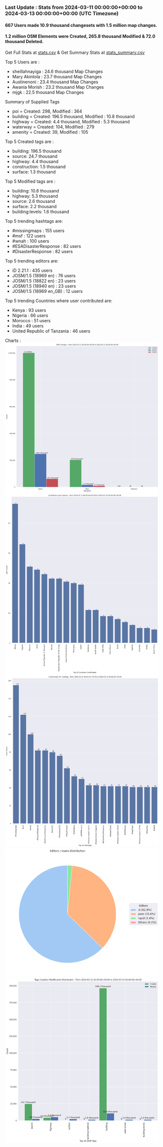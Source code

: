 ### Last Update : Stats from 2024-03-11 00:00:00+00:00 to 2024-03-13 00:00:00+00:00 (UTC Timezone)

#### 667 Users made 10.9 thousand changesets with 1.5 million map changes.
#### 1.2 million OSM Elements were Created, 265.8 thousand Modified & 72.0 thousand Deleted.
Get Full Stats at [stats.csv](/stats/hotosm/Daily/stats.csv)
 & Get Summary Stats at [stats_summary.csv](/stats/hotosm/Daily/stats_summary.csv)

Top 5 Users are : 
- sheillahnayiga : 24.6 thousand Map Changes
- Mary Akintola : 23.7 thousand Map Changes
- Austinenoni : 23.4 thousand Map Changes
- Awania Morish : 23.2 thousand Map Changes
- mjgk : 22.5 thousand Map Changes

Summary of Supplied Tags
- poi = Created: 298, Modified : 364
- building = Created: 196.5 thousand, Modified : 10.8 thousand
- highway = Created: 4.4 thousand, Modified : 5.3 thousand
- waterway = Created: 104, Modified : 279
- amenity = Created: 39, Modified : 105


Top 5 Created tags are :
- building: 196.5 thousand
- source: 24.7 thousand
- highway: 4.4 thousand
- construction: 1.5 thousand
- surface: 1.3 thousand


Top 5 Modified tags are :
- building: 10.8 thousand
- highway: 5.3 thousand
- source: 2.6 thousand
- surface: 2.2 thousand
- building:levels: 1.6 thousand


Top 5 trending hashtags are:
- #missingmaps : 155 users
- #msf : 122 users
- #wnah : 100 users
- #ESADisasterResponse : 82 users
- #DisasterResponse : 82 users


Top 5 trending editors are:
- iD 2.21.1 : 435 users
- JOSM/1.5 (18969 en) : 76 users
- JOSM/1.5 (18822 en) : 23 users
- JOSM/1.5 (18940 en) : 23 users
- JOSM/1.5 (18969 en_GB) : 12 users


Top 5 trending Countries where user contributed are:
- Kenya : 93 users
- Nigeria : 66 users
- Morocco : 51 users
- India : 49 users
- United Republic of Tanzania : 46 users


 Charts : 
![Alt text](./stats_osm_changes.png) 
![Alt text](./stats_users_per_country.png) 
![Alt text](./stats_users_per_hashtag.png) 
![Alt text](./stats_editors_pie_chart.png) 
![Alt text](./stats_tags.png) 
